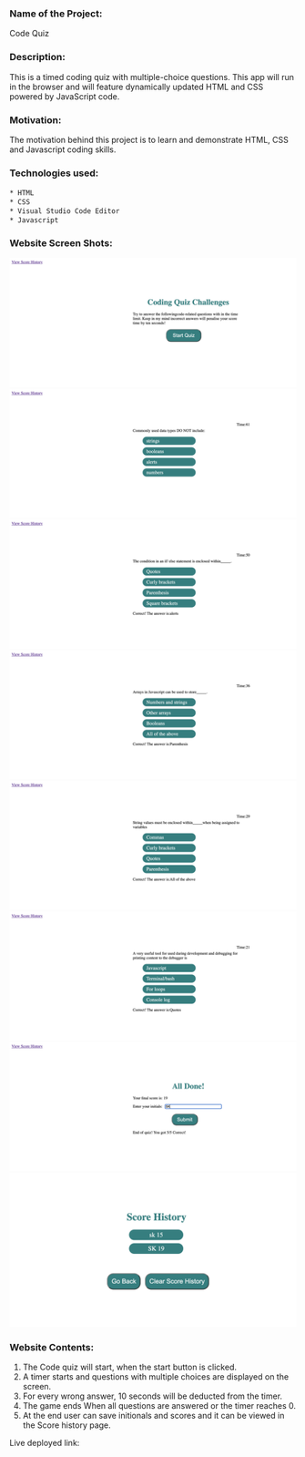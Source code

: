 ### Name of the Project: ###
Code Quiz


### Description: ###
This is a timed coding quiz with multiple-choice questions. This app will run in the browser and
will feature dynamically updated HTML and CSS powered by JavaScript code.

### Motivation: ###
The motivation behind this project is to learn and demonstrate HTML, CSS and Javascript coding skills.


### Technologies used: ###
    * HTML
    * CSS
    * Visual Studio Code Editor
    * Javascript


### Website Screen Shots: ###
![image](./screenshots/screenshot-1.png)
![image](./screenshots/screenshot-2.png)
![image](./screenshots/screenshot-3.png)
![image](./screenshots/screenshot-4.png)
![image](./screenshots/screenshot-5.png)
![image](./screenshots/screenshot-6.png)
![image](./screenshots/screenshot-7.png)
![image](./screenshots/screenshot-8.png)


### Website Contents: ###
1. The Code quiz will start, when the start button is clicked.
2. A timer starts and questions with multiple choices are displayed on the screen.
3. For every wrong answer, 10 seconds will be deducted from the timer. 
4. The game ends When all questions are answered or the timer reaches 0. 
5. At the end user can save initionals and scores and it can be viewed in the Score history page.

Live deployed link:
